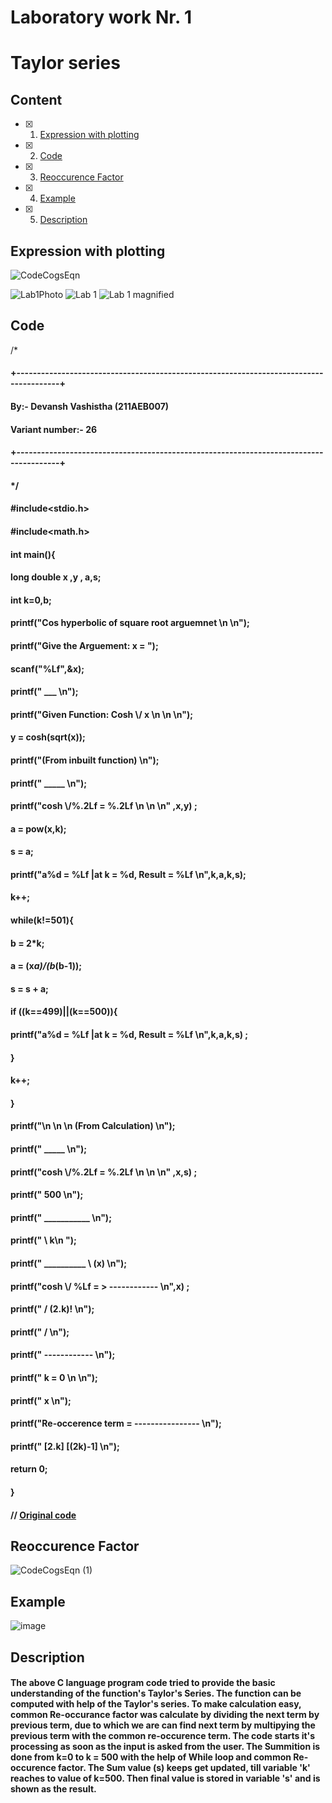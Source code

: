 # Laboratory work Nr. 1
# Taylor series


## Content
- [x] 1. [Expression with plotting](https://github.com/Devansh-Vashistha/RTR105/blob/main/The%20Lab%201/LAB%201%20Report.md#expression-with-plotting)
- [x] 2. [Code](https://github.com/Devansh-Vashistha/RTR105/blob/main/The%20Lab%201/LAB%201%20Report.md#code)
- [x] 3. [Reoccurence Factor](https://github.com/Devansh-Vashistha/RTR105/blob/main/The%20Lab%201/LAB%201%20Report.md#reoccurence-factor)
- [x] 4. [Example](https://github.com/Devansh-Vashistha/RTR105/blob/main/The%20Lab%201/LAB%201%20Report.md#example)
- [x] 5. [Description](https://github.com/Devansh-Vashistha/RTR105/blob/main/The%20Lab%201/LAB%201%20Report.md#description)


## Expression with plotting
![CodeCogsEqn](https://user-images.githubusercontent.com/89969531/150640846-43b6c909-44e0-424e-9468-56c2401d0c7f.svg)

![Lab1Photo](https://user-images.githubusercontent.com/89969531/150655943-59e83d37-7a77-49e4-b87b-b3693e3e2d02.png)
![Lab 1](https://user-images.githubusercontent.com/89969531/150655947-721e5ddd-73aa-437f-9211-1177a65327cc.png)
![Lab 1 magnified](https://user-images.githubusercontent.com/89969531/150655948-036273d3-90ce-4086-ad50-31e1011f3491.png)


## Code

 /*
#### +---------------------------------------------------------------------------------------+
####                              By:- Devansh Vashistha (211AEB007)                                                  
####                                    Variant number:- 26                                                                 
#### +---------------------------------------------------------------------------------------+
#### */
####
#### #include<stdio.h>
#### #include<math.h>
#### int main(){
#### long double x ,y , a,s;
#### int k=0,b;
#### printf("Cos hyperbolic of square root arguemnet \n \n");
#### printf("Give the Arguement:  x = ");
#### scanf("%Lf",&x);
#### printf("                             ___  \n");
#### printf("Given Function:       Cosh \\/ x   \n \n \n");
#### y = cosh(sqrt(x));
#### printf("(From inbuilt function) \n");
#### printf("        _____   \n");
#### printf("cosh  \\/%.2Lf   = %.2Lf \n \n \n" ,x,y) ;
#### 
#### a = pow(x,k);
#### s = a;
#### printf("a%d = %Lf       |at k = %d, Result = %Lf \n",k,a,k,s);
#### k++;
#### while(k!=501){
####     b = 2*k;
####     a = (x*a)/(b*(b-1));
####     s = s + a;
####     if ((k==499)||(k==500)){
####         printf("a%d = %Lf   |at k = %d, Result = %Lf \n",k,a,k,s) ;
####         }
####     k++;
#### }
#### printf("\n \n \n (From Calculation) \n");
#### printf("        _____   \n");
#### printf("cosh  \\/%.2Lf   = %.2Lf \n \n \n" ,x,s) ;
#### 
#### printf("                            500 \n");
#### printf("                         ___________ \n");
#### printf("                         \\                        k\n ");
#### printf("       __________        \\                    (x)  \n");
#### printf("cosh  \\/ %Lf   =      >              ------------ \n",x) ;
#### printf("                          /                    (2.k)!  \n");
#### printf("                         / \n");
#### printf("                        ------------ \n");
#### printf("                             k = 0 \n \n");
#### printf("                             x \n");
#### printf("Re-occerence term =  ---------------- \n");
#### printf("                      [2.k] [(2k)-1] \n");
#### return 0;
#### }
#### // [Original code](https://github.com/Devansh-Vashistha/RTR105/blob/main/The%20Lab%201/The%20Lab%201%20code.c)


## Reoccurence Factor
![CodeCogsEqn (1)](https://user-images.githubusercontent.com/89969531/150641298-9ec557cc-012d-49d5-b819-f97d23666a4e.svg)


## Example
![image](https://user-images.githubusercontent.com/89969531/150641285-31e3d0ff-5055-49ec-b56a-9a29a47ad9f0.png)


## Description
#### The above C language program code tried to provide the basic understanding of the function's Taylor's Series. The function can be computed with help of the Taylor's series. To make calculation easy, common Re-occurance factor was calculate by dividing the next term by previous term, due to which we are can find next term by multipying the previous term with the common re-occurence term. The code starts it's processing as soon as the input is asked from the user. The Summition is done from k=0 to k = 500 with the help of While loop and common Re-occurence factor. The Sum value (s) keeps get updated, till variable 'k' reaches to value of k=500. Then final value is stored in variable 's' and is shown as the result.
